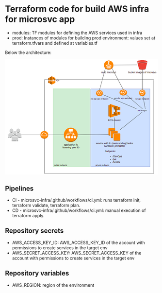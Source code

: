 # Terraform code for build AWS infra for microsvc app

- modules: TF modules for defining the AWS services used in infra
- prod: Instances of modules for building prod environment: values set at terraform.tfvars and defined at variables.tf 

Below the architecture:


![Architecture](https://github.com/andrescueva/microsvc/blob/main/images/architecture.png)



## Pipelines
- CI - microsvc-infra/.github/workflows/ci.yml: runs terraform init, terraform validate, terraform plan.
- CD - microsvc-infra/.github/workflows/ci.yml: manual execution of terraform apply.

## Repository secrets

- AWS_ACCESS_KEY_ID: AWS_ACCESS_KEY_ID of the account with permissions to create services in the target env
- AWS_SECRET_ACCESS_KEY: AWS_SECRET_ACCESS_KEY  of the account with permissions to create services in the target env

## Repository variables
- AWS_REGION: region of the environment
